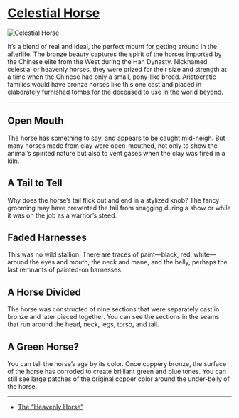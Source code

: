 # [Celestial Horse](http://artstories.artsmia.org/#/o/60728)
![Celestial Horse](http://api.artsmia.org/images/60728/large.jpg)

It’s a blend of real and ideal, the perfect mount for getting around in the afterlife. The bronze beauty captures the spirit of the horses imported by the Chinese elite from the West during the Han Dynasty. Nicknamed celestial or heavenly horses, they were prized for their size and strength at a time when the Chinese had only a small, pony-like breed. Aristocratic families would have bronze horses like this one cast and placed in elaborately furnished tombs for the deceased to use in the world beyond.

---

## Open Mouth

The horse has something to say, and appears to be caught mid-neigh. But many horses made from clay were open-mouthed, not only to show the animal’s spirited nature but also to vent gases when the clay was fired in a kiln.

## A Tail to Tell

Why does the horse’s tail flick out and end in a stylized knob? The fancy grooming may have prevented the tail from snagging during a show or while it was on the job as a warrior’s steed.

## Faded Harnesses

This was no wild stallion. There are traces of paint—black, red, white—around the eyes and mouth, the neck and mane, and the belly, perhaps the last remnants of painted-on harnesses. 

## A Horse Divided

The horse was constructed of nine sections that were separately cast in bronze and later pieced together. You can see the sections in the seams that run around the head, neck, legs, torso, and tail.

## A Green Horse?

You can tell the horse’s age by its color. Once coppery bronze, the surface of the horse has corroded to create brilliant green and blue tones. You can still see large patches of the original copper color around the under-belly of the horse.

---

* [The “Heavenly Horse”](../stories/the-heavenly-horse.md)
